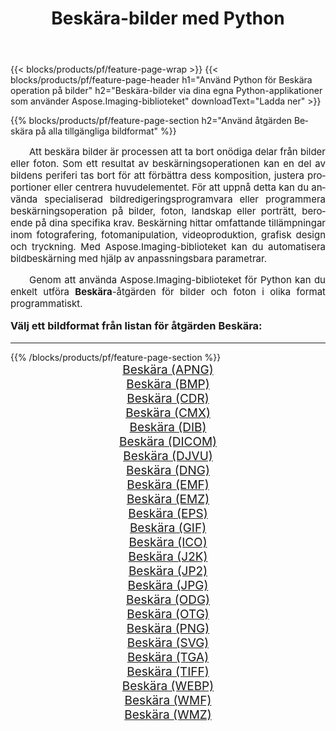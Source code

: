 ﻿---
title: Beskära-bilder med Python 
weight: 3920
url: /sv/python-net/crop/ 
lang: sv
langdirlevel: 2
locales: zh-hans,ja,it,ru,de,es,fr,nl,id,lt,pl,pt,vi,tr,ko,zh-hant,ar,hi,th,sv,cs,uk,he
description: Tillämpa Aspose.Imaging-biblioteket på Beskära-bilder och foton med dina egna Python-applikationer och server-API:er.
---

{{< blocks/products/pf/feature-page-wrap >}}
{{< blocks/products/pf/feature-page-header h1="Använd Python för Beskära operation på bilder" h2="Beskära-bilder via dina egna Python-applikationer som använder Aspose.Imaging-biblioteket" downloadText="Ladda ner" >}}


{{% blocks/products/pf/feature-page-section  h2="Använd åtgärden Beskära på alla tillgängliga bildformat" %}}
<p align="justify" style="text-indent:2em;font-size:15px;">
Att beskära bilder är processen att ta bort onödiga delar från bilder eller foton. Som ett resultat av beskärningsoperationen kan en del av bildens periferi tas bort för att förbättra dess komposition, justera proportioner eller centrera huvudelementet. För att uppnå detta kan du använda specialiserad bildredigeringsprogramvara eller programmera beskärningsoperation på bilder, foton, landskap eller porträtt, beroende på dina specifika krav. Beskärning hittar omfattande tillämpningar inom fotografering, fotomanipulation, videoproduktion, grafisk design och tryckning. Med Aspose.Imaging-biblioteket kan du automatisera bildbeskärning med hjälp av anpassningsbara parametrar.
</p>
<p align="justify" style="text-indent:2em;font-size:15px;">
Genom att använda Aspose.Imaging-biblioteket för Python kan du enkelt utföra <b>Beskära</b>-åtgärden för bilder och foton i olika format programmatiskt.
</p>
<h3 style="margin-top:16px;">
Välj ett bildformat från listan för åtgärden Beskära:
</h3>
<hr/>
{{% /blocks/products/pf/feature-page-section %}}
<div class="container-fluid productfamilypage bg-gray">
    <div class="convertypes bg-gray agp-content section">
        <div class="container">
		<div class="row other-converters" style="gap: 10px;font-size: 19px;text-align:center;">
		    <div class='col-md-3 other-converter remove-lp remove-rp'><a href="/imaging/sv/python-net/crop/apng/" style="padding:15px;">Beskära (APNG)</a></div><div class='col-md-3 other-converter remove-lp remove-rp'><a href="/imaging/sv/python-net/crop/bmp/" style="padding:15px;">Beskära (BMP)</a></div><div class='col-md-3 other-converter remove-lp remove-rp'><a href="/imaging/sv/python-net/crop/cdr/" style="padding:15px;">Beskära (CDR)</a></div><div class='col-md-3 other-converter remove-lp remove-rp'><a href="/imaging/sv/python-net/crop/cmx/" style="padding:15px;">Beskära (CMX)</a></div><div class='col-md-3 other-converter remove-lp remove-rp'><a href="/imaging/sv/python-net/crop/dib/" style="padding:15px;">Beskära (DIB)</a></div><div class='col-md-3 other-converter remove-lp remove-rp'><a href="/imaging/sv/python-net/crop/dicom/" style="padding:15px;">Beskära (DICOM)</a></div><div class='col-md-3 other-converter remove-lp remove-rp'><a href="/imaging/sv/python-net/crop/djvu/" style="padding:15px;">Beskära (DJVU)</a></div><div class='col-md-3 other-converter remove-lp remove-rp'><a href="/imaging/sv/python-net/crop/dng/" style="padding:15px;">Beskära (DNG)</a></div><div class='col-md-3 other-converter remove-lp remove-rp'><a href="/imaging/sv/python-net/crop/emf/" style="padding:15px;">Beskära (EMF)</a></div><div class='col-md-3 other-converter remove-lp remove-rp'><a href="/imaging/sv/python-net/crop/emz/" style="padding:15px;">Beskära (EMZ)</a></div><div class='col-md-3 other-converter remove-lp remove-rp'><a href="/imaging/sv/python-net/crop/eps/" style="padding:15px;">Beskära (EPS)</a></div><div class='col-md-3 other-converter remove-lp remove-rp'><a href="/imaging/sv/python-net/crop/gif/" style="padding:15px;">Beskära (GIF)</a></div><div class='col-md-3 other-converter remove-lp remove-rp'><a href="/imaging/sv/python-net/crop/ico/" style="padding:15px;">Beskära (ICO)</a></div><div class='col-md-3 other-converter remove-lp remove-rp'><a href="/imaging/sv/python-net/crop/j2k/" style="padding:15px;">Beskära (J2K)</a></div><div class='col-md-3 other-converter remove-lp remove-rp'><a href="/imaging/sv/python-net/crop/jp2/" style="padding:15px;">Beskära (JP2)</a></div><div class='col-md-3 other-converter remove-lp remove-rp'><a href="/imaging/sv/python-net/crop/jpg/" style="padding:15px;">Beskära (JPG)</a></div><div class='col-md-3 other-converter remove-lp remove-rp'><a href="/imaging/sv/python-net/crop/odg/" style="padding:15px;">Beskära (ODG)</a></div><div class='col-md-3 other-converter remove-lp remove-rp'><a href="/imaging/sv/python-net/crop/otg/" style="padding:15px;">Beskära (OTG)</a></div><div class='col-md-3 other-converter remove-lp remove-rp'><a href="/imaging/sv/python-net/crop/png/" style="padding:15px;">Beskära (PNG)</a></div><div class='col-md-3 other-converter remove-lp remove-rp'><a href="/imaging/sv/python-net/crop/svg/" style="padding:15px;">Beskära (SVG)</a></div><div class='col-md-3 other-converter remove-lp remove-rp'><a href="/imaging/sv/python-net/crop/tga/" style="padding:15px;">Beskära (TGA)</a></div><div class='col-md-3 other-converter remove-lp remove-rp'><a href="/imaging/sv/python-net/crop/tiff/" style="padding:15px;">Beskära (TIFF)</a></div><div class='col-md-3 other-converter remove-lp remove-rp'><a href="/imaging/sv/python-net/crop/webp/" style="padding:15px;">Beskära (WEBP)</a></div><div class='col-md-3 other-converter remove-lp remove-rp'><a href="/imaging/sv/python-net/crop/wmf/" style="padding:15px;">Beskära (WMF)</a></div><div class='col-md-3 other-converter remove-lp remove-rp'><a href="/imaging/sv/python-net/crop/wmz/" style="padding:15px;">Beskära (WMZ)</a></div>
                </div>
        </div>
    </div>
</div>
<br/>
